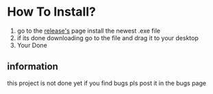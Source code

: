 # How To Install?

1. go to the [release's](https://github.com/JesseHoekema/RadioNet/releases/tag/new) page install the newest .exe file
2. if its done downloading go to the file and drag it to your desktop
3. Your Done

## information

this project is not done yet if you find bugs pls post it in the bugs page

